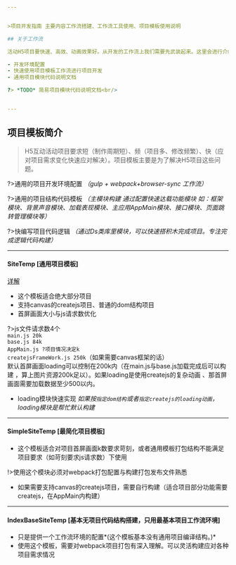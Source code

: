 ```yaml
---


>项目开发指南 主要内容工作流搭建、工作流工具使用、项目模板使用说明

## 关于工作流

活动H5项目要快速、高效、动画效果好。从开发的工作流上我们需要先武装起来。这里会进行介绍Ds的工作开发流程

- 开发环境配置
- 快速使用项目模板工作流进行项目开发
- 通用项目模块代码说明文档

?> *TODO* 简易项目模块代码说明文档<br/>


---
```


## 项目模板简介

> H5互动活动项目要求短（制作周期短）、频（项目多、修改频繁）、快（应对项目需求变化快速应对解决）。项目模板主要是为了解决H5项目这些问题。

?>通用的项目开发环境配置 *（gulp + webpack+browser-sync 工作流）*

?>通用的项目结构代码模板 *（主模块构建 通过配置快速达载功能模块 如：框架模块、背景声音模块、加载表现模块、主应用AppMain模块、接口模块、页面跳转管理模块等）*

?>快编写项目代码逻辑  *（通过Ds类库里模块，可以快速搭积木完成项目。专注完成逻辑代码构建）*

---

####  SiteTemp [通用项目模板]
[详解](/Workflow/SiteTempDoc.md)

- 这个模板适合绝大部分项目
- 支持canvas的createjs项目、普通的dom结构项目
- 首屏画面大小与js请求数优化

?>js文件请求数4个<br>  `main.js 20k`<br> `base.js 84k`<br> `AppMain.js ?项目情况决定k` <br> `createjsFrameWork.js 250k`（如果需要canvas框架的话）<br> 默认首屏画面loading可以控制在200k内（在main.js与base.js加载完成后可以构建 ，算上图片资源200k足以）。如果loading是使用createjs的复杂动画 、那首屏画面需要加载数据至少500以内。

- loading模块快速实现 *如果按`指定dom结构`或者`指定createjs的loading动画`，loading模块是帮忙默认构建*

---

####  SimpleSiteTemp [最简化项目模板]
- 这个模板适合对项目首屏画面k数要求苛刻，或者通用模板打包结构不能满足项目要求（如苛刻要求js请求数）下使用

!>使用这个模块必须对webpack打包配置与构建打包发布文件熟悉

- 如果需要支持canvas的createjs项目，需要自行构建（适合项目部分功能需要createjs，在AppMain内构建）

---

####  IndexBaseSiteTemp [基本无项目代码结构搭建，只用最基本项目工作流环境]
- 只是提供一个工作流环境的配置*(这个模板基本没有通用项目编译结构。)*
- 使用这个模板，需要对webpack项目打包有深入理解。可以灵活构建应对各种项目需求情况
